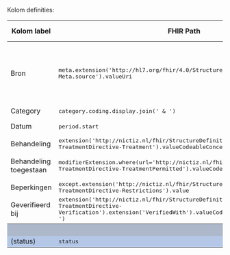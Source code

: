 Kolom definities:
<table class="grid">
<thead>
<th>Kolom label</th>
<th width="25%">FHIR Path</th>
<th>FHIR Type</th>
<th>Zib element</th>
<th>Toelichting of regels</th>
</thead>
<tbody>
<tr>
<td>Bron</td>
<td><samp>meta.extension('http://hl7.org/fhir/4.0/StructureDefinition/extension-Meta.source').valueUri</samp></td>
<td><code>string</code></td>
<td>nvt</td>
<td>Lookup adhv uri (AGB-Z of OID) <code>&lt;adressering-base&gt;/Organization?identifier=&lt;.meta.tag.code&gt;</code> en gebruik dan <code>Organization.name</code></td>
</tr>
<tr>
<td>Category</td>
<td><samp>category.coding.display.join(' & ')</samp></td>
<td><code>string</code></td>
<td>nvt</td>
<td></td>
</tr>
<tr>
<td>Datum</td>
<td><samp>period.start</samp></td>
<td><code>dateTime</code></td>
<td>BeginDatum</td>
<td>Kunnen vage datums zijn.</td>
</tr>
<tr>
<td>Behandeling</td>
<td><samp>extension('http://nictiz.nl/fhir/StructureDefinition/zib-TreatmentDirective-Treatment').valueCodeableConcept.coding[0].display</samp></td>
<td><code>string</code></td>
<td>Behandeling</td>
<td></td>
</tr>
<tr>
<td>Behandeling toegestaan</td>
<td><samp>modifierExtension.where(url='http://nictiz.nl/fhir/StructureDefinition/zib-TreatmentDirective-TreatmentPermitted').valueCodeableConcept.coding.display</samp></td>
<td><code>string</code></td>
<td>BehandelingToegestaan</td>
<td>Zie UI schets voor icon mapping. N.B. obv coding.code</td>
</tr>
<tr>
<td>Beperkingen</td>
<td><samp>except.extension('http://nictiz.nl/fhir/StructureDefinition/zib-TreatmentDirective-Restrictions').value</samp></td>
<td><code>string</code></td>
<td>Beperkingen</td>
<td></td>
</tr>
<tr>
<td>Geverifieerd bij</td>
<td><samp>extension('http://nictiz.nl/fhir/StructureDefinition/zib-TreatmentDirective-Verification').extension('VerifiedWith').valueCodeableConcept.text.join(' & ')</samp></td>
<td><code>string</code></td>
<td>GeverifieerdBij</td>
<td></td>
</tr>
<tr style="background-color:#adb9ca; color:white"><th colspan="5">MARKERING</th></tr>
<tr style="background-color:#b4c7e7">
<td>(status)</td>
<td><samp>status</samp></td>
<td><code>code</code></td>
<td>nvt</td>
<td></td>
</tr>
</tbody>
</table>